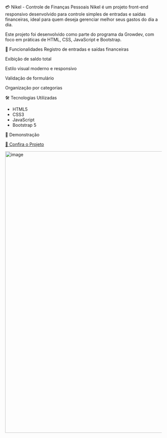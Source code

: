 💳 Nikel - Controle de Finanças Pessoais
Nikel é um projeto front-end responsivo desenvolvido para controle simples de entradas e saídas financeiras, ideal para quem deseja gerenciar melhor seus gastos do dia a dia.

Este projeto foi desenvolvido como parte do programa da Growdev, com foco em práticas de HTML, CSS, JavaScript e Bootstrap.

🚀 Funcionalidades
Registro de entradas e saídas financeiras

Exibição de saldo total

Estilo visual moderno e responsivo

Validação de formulário

Organização por categorias

🛠️ Tecnologias Utilizadas
- HTML5
- CSS3
- JavaScript
- Bootstrap 5

📸 Demonstração


<a href="https://my-portfolio-one-nu-65.vercel.app/" target="_blank">🔗[ Confira o Projeto](https://nikel-three.vercel.app/)</a>


<img width="1869" height="906" alt="image" src="https://github.com/user-attachments/assets/dcea63db-a734-44a1-b300-ee52d7baf02e" />

